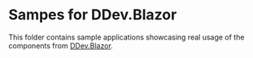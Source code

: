 # Sampes for DDev.Blazor
This folder contains sample applications showcasing real usage of the components from [DDev.Blazor](https://github.com/dyroydev/DDev.Blazor).  
